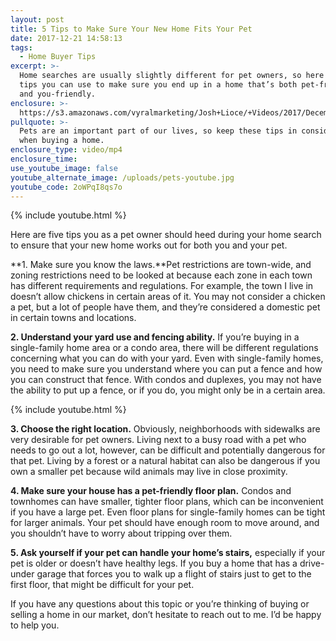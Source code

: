 ```yaml
---
layout: post
title: 5 Tips to Make Sure Your New Home Fits Your Pet
date: 2017-12-21 14:58:13
tags:
  - Home Buyer Tips
excerpt: >-
  Home searches are usually slightly different for pet owners, so here are five
  tips you can use to make sure you end up in a home that’s both pet-friendly
  and you-friendly.
enclosure: >-
  https://s3.amazonaws.com/vyralmarketing/Josh+Lioce/+Videos/2017/December/Milford+MA+Real+Estate+Agent-+5+Tips+to+Make+Sure+Your+New+Home+Fits+Your+Pet.mp4
pullquote: >-
  Pets are an important part of our lives, so keep these tips in consideration
  when buying a home.
enclosure_type: video/mp4
enclosure_time:
use_youtube_image: false
youtube_alternate_image: /uploads/pets-youtube.jpg
youtube_code: 2oWPqI8qs7o
---
```



{% include youtube.html %}

Here are five tips you as a pet owner should heed during your home search to ensure that your new home works out for both you and your pet.

**1. Make sure you know the laws.**Pet restrictions are town-wide, and zoning restrictions need to be looked at because each zone in each town has different requirements and regulations. For example, the town I live in doesn’t allow chickens in certain areas of it. You may not consider a chicken a pet, but a lot of people have them, and they’re considered a domestic pet in certain towns and locations.

**2. Understand your yard use and fencing ability.** If you’re buying in a single-family home area or a condo area, there will be different regulations concerning what you can do with your yard. Even with single-family homes, you need to make sure you understand where you can put a fence and how you can construct that fence. With condos and duplexes, you may not have the ability to put up a fence, or if you do, you might only be in a certain area.

{% include youtube.html %}

**3. Choose the right location.** Obviously, neighborhoods with sidewalks are very desirable for pet owners. Living next to a busy road with a pet who needs to go out a lot, however, can be difficult and potentially dangerous for that pet. Living by a forest or a natural habitat can also be dangerous if you own a smaller pet because wild animals may live in close proximity.

**4. Make sure your house has a pet-friendly floor plan.** Condos and townhomes can have smaller, tighter floor plans, which can be inconvenient if you have a large pet. Even floor plans for single-family homes can be tight for larger animals. Your pet should have enough room to move around, and you shouldn’t have to worry about tripping over them.

**5. Ask yourself if your pet can handle your home’s stairs,** especially if your pet is older or doesn’t have healthy legs. If you buy a home that has a drive-under garage that forces you to walk up a flight of stairs just to get to the first floor, that might be difficult for your pet.

If you have any questions about this topic or you’re thinking of buying or selling a home in our market, don’t hesitate to reach out to me. I’d be happy to help you.